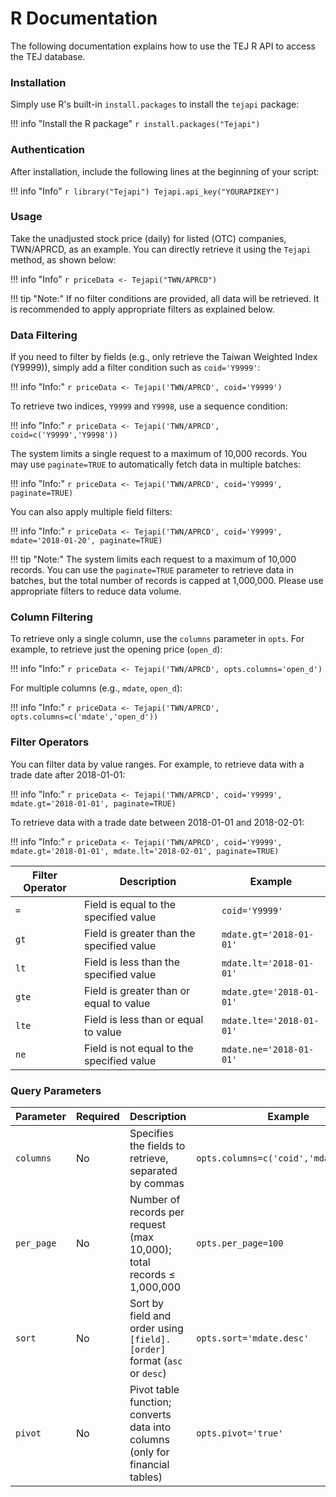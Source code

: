 # **R Documentation**

The following documentation explains how to use the TEJ R API to access the TEJ database.

### Installation

Simply use R's built-in `install.packages` to install the `tejapi` package:

!!! info "Install the R package" 
    ```r
    install.packages("Tejapi")
    ```

### Authentication

After installation, include the following lines at the beginning of your script:

!!! info "Info"
    ```r
    library("Tejapi")
    Tejapi.api_key("YOURAPIKEY")
    ```

### Usage

Take the unadjusted stock price (daily) for listed (OTC) companies, TWN/APRCD, as an example. You can directly retrieve it using the `Tejapi` method, as shown below:

!!! info "Info"
    ```r
    priceData <- Tejapi("TWN/APRCD")
    ```

!!! tip "Note:"
    If no filter conditions are provided, all data will be retrieved. It is recommended to apply appropriate filters as explained below.

### Data Filtering

If you need to filter by fields (e.g., only retrieve the Taiwan Weighted Index (Y9999)), simply add a filter condition such as `coid='Y9999'`:

!!! info "Info:"
    ```r
    priceData <- Tejapi('TWN/APRCD', coid='Y9999')
    ```

To retrieve two indices, `Y9999` and `Y9998`, use a sequence condition:

!!! info "Info:"
    ```r
    priceData <- Tejapi('TWN/APRCD', coid=c('Y9999','Y9998'))
    ```

The system limits a single request to a maximum of 10,000 records. You may use `paginate=TRUE` to automatically fetch data in multiple batches:

!!! info "Info:"
    ```r
    priceData <- Tejapi('TWN/APRCD', coid='Y9999', paginate=TRUE)
    ```

You can also apply multiple field filters:

!!! info "Info:"
    ```r
    priceData <- Tejapi('TWN/APRCD', coid='Y9999', mdate='2018-01-20', paginate=TRUE)
    ```

!!! tip "Note:"
    The system limits each request to a maximum of 10,000 records. You can use the `paginate=TRUE` parameter to retrieve data in batches, but the total number of records is capped at 1,000,000. Please use appropriate filters to reduce data volume.

### Column Filtering

To retrieve only a single column, use the `columns` parameter in `opts`. For example, to retrieve just the opening price (`open_d`):

!!! info "Info:"
    ```r
    priceData <- Tejapi('TWN/APRCD', opts.columns='open_d')
    ```

For multiple columns (e.g., `mdate`, `open_d`):

!!! info "Info:"
    ```r
    priceData <- Tejapi('TWN/APRCD', opts.columns=c('mdate','open_d'))
    ```

### Filter Operators

You can filter data by value ranges. For example, to retrieve data with a trade date after 2018-01-01:

!!! info "Info:"
    ```r
    priceData <- Tejapi('TWN/APRCD', coid='Y9999', mdate.gt='2018-01-01', paginate=TRUE)
    ```

To retrieve data with a trade date between 2018-01-01 and 2018-02-01:

!!! info "Info:"
    ```r
    priceData <- Tejapi('TWN/APRCD', coid='Y9999', mdate.gt='2018-01-01', mdate.lt='2018-02-01', paginate=TRUE)
    ```

| Filter Operator | Description                              | Example                                |
|-----------------|------------------------------------------|----------------------------------------|
| `=`               | Field is equal to the specified value     | `coid='Y9999'`                           |
| `gt`              | Field is greater than the specified value | `mdate.gt='2018-01-01'`                  |
| `lt`              | Field is less than the specified value    | `mdate.lt='2018-01-01'`                  |
| `gte`             | Field is greater than or equal to value   | `mdate.gte='2018-01-01'`                 |
| `lte`             | Field is less than or equal to value      | `mdate.lte='2018-01-01'`                 |
| `ne`              | Field is not equal to the specified value | `mdate.ne='2018-01-01'`                  |

### Query Parameters

| Parameter  | Required | Description                                                                 | Example                                       |
|------------|----------|-----------------------------------------------------------------------------|-----------------------------------------------|
| `columns`    | No       | Specifies the fields to retrieve, separated by commas                      | `opts.columns=c('coid','mdate','val')`         |
| `per_page`   | No       | Number of records per request (max 10,000); total records ≤ 1,000,000       | `opts.per_page=100`                            |
| `sort`       | No       | Sort by field and order using `[field].[order]` format (`asc` or `desc`)    | `opts.sort='mdate.desc'`                       |
| `pivot`      | No       | Pivot table function; converts data into columns (only for financial tables) | `opts.pivot='true'`                             |
